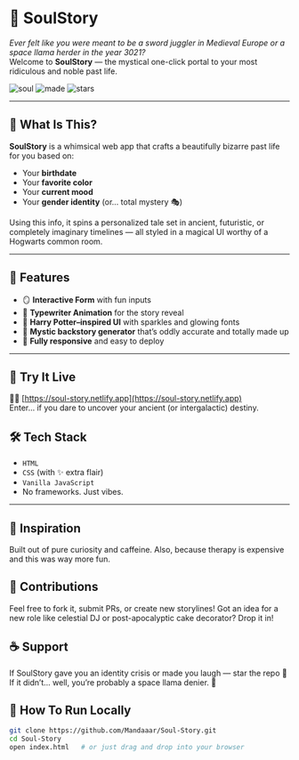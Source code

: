 


# 🔮 SoulStory

*Ever felt like you were meant to be a sword juggler in Medieval Europe or a space llama herder in the year 3021?*  
Welcome to **SoulStory** — the mystical one-click portal to your most ridiculous and noble past life.

![soul](https://img.shields.io/badge/Mystic-Vibes-purple?style=for-the-badge) ![made](https://img.shields.io/badge/Made_with-Magic-blueviolet?style=for-the-badge) ![stars](https://img.shields.io/github/stars/Mandaaar/Soul-Story?style=social)

---

## 🧙 What Is This?

**SoulStory** is a whimsical web app that crafts a beautifully bizarre past life for you based on:
- Your **birthdate**
- Your **favorite color**
- Your **current mood**
- Your **gender identity** (or… total mystery 🎭)

Using this info, it spins a personalized tale set in ancient, futuristic, or completely imaginary timelines — all styled in a magical UI worthy of a Hogwarts common room.

---

## 🧩 Features

- 🪞 **Interactive Form** with fun inputs
- 🧵 **Typewriter Animation** for the story reveal
- 🌌 **Harry Potter–inspired UI** with sparkles and glowing fonts
- 📜 **Mystic backstory generator** that’s oddly accurate and totally made up
- 💅 **Fully responsive** and easy to deploy

---
## 🚀 Try It Live

🧙‍♂️ [https://soul-story.netlify.app](https://soul-story.netlify.app)  
Enter... if you dare to uncover your ancient (or intergalactic) destiny.


## 🛠 Tech Stack

- `HTML`
- `CSS` (with ✨ extra flair)
- `Vanilla JavaScript`
- No frameworks. Just vibes.

---

## 🧠 Inspiration
Built out of pure curiosity and caffeine.
Also, because therapy is expensive and this was way more fun.



## 🤝 Contributions
Feel free to fork it, submit PRs, or create new storylines!
Got an idea for a new role like celestial DJ or post-apocalyptic cake decorator? Drop it in!

## ☕ Support
If SoulStory gave you an identity crisis or made you laugh — star the repo 🌟
If it didn’t... well, you’re probably a space llama denier. 🦙



## 🧪 How To Run Locally

```bash
git clone https://github.com/Mandaaar/Soul-Story.git
cd Soul-Story
open index.html   # or just drag and drop into your browser


